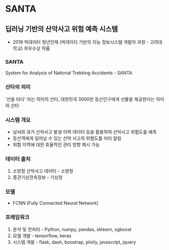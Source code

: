 # SANTA

## 딥러닝 기반의 산악사고 위험 예측 시스템
- 2019 빅데이터 청년인재 (빅데이터 기반의 지능 정보시스템 개발자 과정 - 고려대학교) 최우수상 작품



### SANTA
System for Analysis of National Trekking Accidents - SANTA  
### 산타의 의미  
'산을 타다' 라는 의미의 산타, 대한민국 3000만 등산인구에게 선물을 제공한다는 의미의 산타

### 시스템 개요
- 날씨와 과거 산악사고 발생 이력 데이터 등을 활용하여 산악사고 위험도를 예측
- 등산객에게 일어날 수 있는 산악 사고의 위험도를 미리 알림
- 위험 지역에 대한 효율적인 관리 방향 제시 가능

### 데이터 출처
1) 소방청 산악사고 데이터 - 소방청
2) 종관기상관측정보 - 기상청

### 모델
- FCNN (Fully Connected Neural Network)

### 프레임워크
1) 분석 및 전처리 - Python, numpy, pandas, sklearn, xgboost
2) 모델 개발 - tensorflow, keras
3) 시스템 개발 - flask, dash, boostrap, plotly, javascript, jquery 


